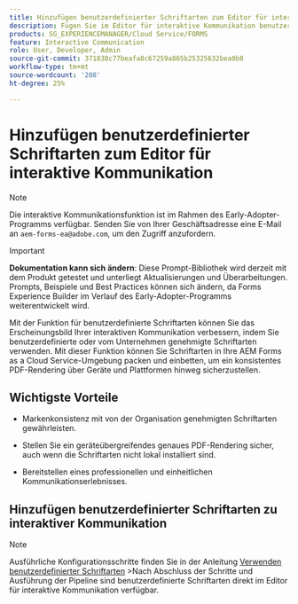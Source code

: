 ```yaml
---
title: Hinzufügen benutzerdefinierter Schriftarten zum Editor für interaktive Kommunikation
description: Fügen Sie im Editor für interaktive Kommunikation benutzerdefinierte Schriftarten hinzu, um die Verwendung benutzerdefinierter oder vom Unternehmen genehmigter Schriftarten zu ermöglichen.
products: SG_EXPERIENCEMANAGER/Cloud Service/FORMS
feature: Interactive Communication
role: User, Developer, Admin
source-git-commit: 371838c77beafa8c67259a865b25325632bea0b0
workflow-type: tm+mt
source-wordcount: '208'
ht-degree: 25%

---
```



# Hinzufügen benutzerdefinierter Schriftarten zum Editor für interaktive Kommunikation

>[!NOTE]
>
> Die interaktive Kommunikationsfunktion ist im Rahmen des Early-Adopter-Programms verfügbar. Senden Sie von Ihrer Geschäftsadresse eine E-Mail an `aem-forms-ea@adobe.com`, um den Zugriff anzufordern.

>[!IMPORTANT]
>
> **Dokumentation kann sich ändern**: Diese Prompt-Bibliothek wird derzeit mit dem Produkt getestet und unterliegt Aktualisierungen und Überarbeitungen. Prompts, Beispiele und Best Practices können sich ändern, da Forms Experience Builder im Verlauf des Early-Adopter-Programms weiterentwickelt wird.

Mit der Funktion für benutzerdefinierte Schriftarten können Sie das Erscheinungsbild Ihrer interaktiven Kommunikation verbessern, indem Sie benutzerdefinierte oder vom Unternehmen genehmigte Schriftarten verwenden. Mit dieser Funktion können Sie Schriftarten in Ihre AEM Forms as a Cloud Service-Umgebung packen und einbetten, um ein konsistentes PDF-Rendering über Geräte und Plattformen hinweg sicherzustellen.

## Wichtigste Vorteile

- Markenkonsistenz mit von der Organisation genehmigten Schriftarten gewährleisten.

- Stellen Sie ein geräteübergreifendes genaues PDF-Rendering sicher, auch wenn die Schriftarten nicht lokal installiert sind.

- Bereitstellen eines professionellen und einheitlichen Kommunikationserlebnisses.

## Hinzufügen benutzerdefinierter Schriftarten zu interaktiver Kommunikation

>[!NOTE]
>
> Ausführliche Konfigurationsschritte finden Sie in der Anleitung [Verwenden benutzerdefinierter Schriftarten](https://experienceleague.adobe.com/de/docs/experience-manager-cloud-service/content/forms/using-communications/use-custom-fonts)
> &#x200B;>Nach Abschluss der Schritte und Ausführung der Pipeline sind benutzerdefinierte Schriftarten direkt im Editor für interaktive Kommunikation verfügbar.
